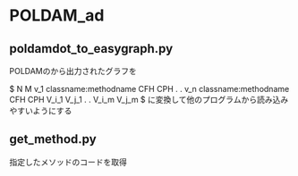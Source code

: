 # POLDAM_ad


## poldamdot_to_easygraph.py

POLDAMのから出力されたグラフを

$
N M
v_1 classname:methodname CFH CPH
.
.
v_n classname:methodname CFH CPH
V_i_1 V_j_1
.
.
V_i_m V_j_m
$
に変換して他のプログラムから読み込みやすいようにする

## get_method.py
指定したメソッドのコードを取得
